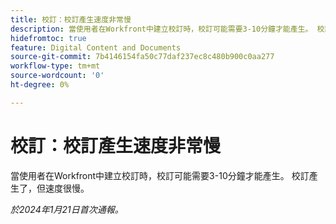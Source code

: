 ```yaml
---
title: 校訂：校訂產生速度非常慢
description: 當使用者在Workfront中建立校訂時，校訂可能需要3-10分鐘才能產生。 校訂產生了，但速度很慢。
hidefromtoc: true
feature: Digital Content and Documents
source-git-commit: 7b4146154fa50c77daf237ec8c480b900c0aa277
workflow-type: tm+mt
source-wordcount: '0'
ht-degree: 0%

---
```



# 校訂：校訂產生速度非常慢

當使用者在Workfront中建立校訂時，校訂可能需要3-10分鐘才能產生。 校訂產生了，但速度很慢。

_於2024年1月21日首次通報。_
